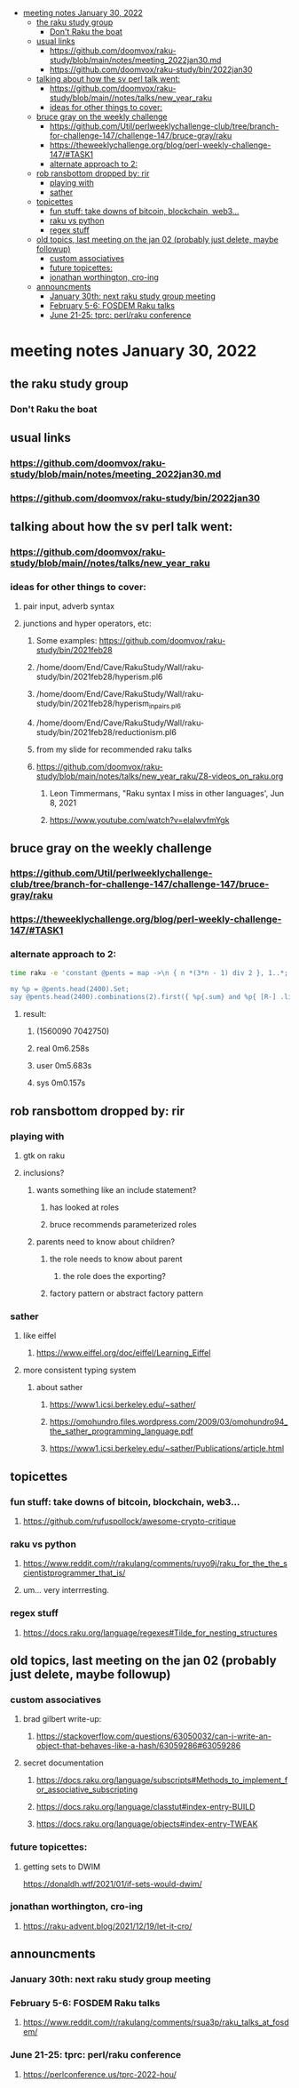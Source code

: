- [meeting notes January 30, 2022](#org631f32e)
  - [the raku study group](#org08ed056)
    - [Don't Raku the boat](#orgf69b0fd)
  - [usual links](#orgd713b3c)
    - [<https://github.com/doomvox/raku-study/blob/main/notes/meeting_2022jan30.md>](#org5ad4748)
    - [<https://github.com/doomvox/raku-study/bin/2022jan30>](#orgabbae8a)
  - [talking about how the sv perl talk went:](#orgef16583)
    - [<https://github.com/doomvox/raku-study/blob/main//notes/talks/new_year_raku>](#orgd620d78)
    - [ideas for other things to cover:](#org45eb8c4)
  - [bruce gray on the weekly challenge](#orgb53170b)
    - [<https://github.com/Util/perlweeklychallenge-club/tree/branch-for-challenge-147/challenge-147/bruce-gray/raku>](#org0f842b9)
    - [<https://theweeklychallenge.org/blog/perl-weekly-challenge-147/#TASK1>](#org1fc52a3)
    - [alternate approach to 2:](#org77a776f)
  - [rob ransbottom dropped by: rir](#orge9eef13)
    - [playing with](#orgf4f0f3d)
    - [sather](#orgf8949bc)
  - [topicettes](#org4e7cf09)
    - [fun stuff: take downs of bitcoin, blockchain, web3&#x2026;](#org66a7778)
    - [raku vs python](#org496e32b)
    - [regex stuff](#org70ca6b3)
  - [old topics, last meeting on the jan 02 (probably just delete, maybe followup)](#org782f601)
    - [custom associatives](#org7960e07)
    - [future topicettes:](#org769f249)
    - [jonathan worthington, cro-ing](#orgf24c1f3)
  - [announcments](#org30438a5)
    - [January 30th: next raku study group meeting](#orgcc8459f)
    - [February 5-6: FOSDEM Raku talks](#org015d760)
    - [June 21-25: tprc: perl/raku conference](#orgeb320a5)


<a id="org631f32e"></a>

# meeting notes January 30, 2022


<a id="org08ed056"></a>

## the raku study group


<a id="orgf69b0fd"></a>

### Don't Raku the boat


<a id="orgd713b3c"></a>

## usual links


<a id="org5ad4748"></a>

### <https://github.com/doomvox/raku-study/blob/main/notes/meeting_2022jan30.md>


<a id="orgabbae8a"></a>

### <https://github.com/doomvox/raku-study/bin/2022jan30>


<a id="orgef16583"></a>

## talking about how the sv perl talk went:


<a id="orgd620d78"></a>

### <https://github.com/doomvox/raku-study/blob/main//notes/talks/new_year_raku>


<a id="org45eb8c4"></a>

### ideas for other things to cover:

1.  pair input, adverb syntax

2.  junctions and hyper operators, etc:

    1.  Some examples: <https://github.com/doomvox/raku-study/bin/2021feb28>
    
    2.  /home/doom/End/Cave/RakuStudy/Wall/raku-study/bin/2021feb28/hyperism.pl6
    
    3.  /home/doom/End/Cave/RakuStudy/Wall/raku-study/bin/2021feb28/hyperism<sub>in</sub><sub>pairs.pl6</sub>
    
    4.  /home/doom/End/Cave/RakuStudy/Wall/raku-study/bin/2021feb28/reductionism.pl6
    
    5.  from my slide for recommended raku talks
    
    6.  <https://github.com/doomvox/raku-study/blob/main/notes/talks/new_year_raku/Z8-videos_on_raku.org>
    
        1.  Leon Timmermans, "Raku syntax I miss in other languages', Jun 8, 2021
        
        2.  <https://www.youtube.com/watch?v=elalwvfmYgk>


<a id="orgb53170b"></a>

## bruce gray on the weekly challenge


<a id="org0f842b9"></a>

### <https://github.com/Util/perlweeklychallenge-club/tree/branch-for-challenge-147/challenge-147/bruce-gray/raku>


<a id="org1fc52a3"></a>

### <https://theweeklychallenge.org/blog/perl-weekly-challenge-147/#TASK1>


<a id="org77a776f"></a>

### alternate approach to 2:

```sh
time raku -e 'constant @pents = map ->\n { n *(3*n - 1) div 2 }, 1..*;

my %p = @pents.head(2400).Set;
say @pents.head(2400).combinations(2).first({ %p{.sum} and %p{ [R-] .list } });'
```

1.  result:

    1.  (1560090 7042750)
    
    2.  real 0m6.258s
    
    3.  user 0m5.683s
    
    4.  sys 0m0.157s


<a id="orge9eef13"></a>

## rob ransbottom dropped by: rir


<a id="orgf4f0f3d"></a>

### playing with

1.  gtk on raku

2.  inclusions?

    1.  wants something like an include statement?
    
        1.  has looked at roles
        
        2.  bruce recommends parameterized roles
    
    2.  parents need to know about children?
    
        1.  the role needs to know about parent
        
            1.  the role does the exporting?
        
        2.  factory pattern or abstract factory pattern


<a id="orgf8949bc"></a>

### sather

1.  like eiffel

    1.  <https://www.eiffel.org/doc/eiffel/Learning_Eiffel>

2.  more consistent typing system

    1.  about sather
    
        1.  <https://www1.icsi.berkeley.edu/~sather/>
        
        2.  <https://omohundro.files.wordpress.com/2009/03/omohundro94_the_sather_programming_language.pdf>
        
        3.  <https://www1.icsi.berkeley.edu/~sather/Publications/article.html>


<a id="org4e7cf09"></a>

## topicettes


<a id="org66a7778"></a>

### fun stuff: take downs of bitcoin, blockchain, web3&#x2026;

1.  <https://github.com/rufuspollock/awesome-crypto-critique>


<a id="org496e32b"></a>

### raku vs python

1.  <https://www.reddit.com/r/rakulang/comments/ruyo9j/raku_for_the_the_scientistprogrammer_that_is/>

2.  um&#x2026; very interrresting.


<a id="org70ca6b3"></a>

### regex stuff

1.  <https://docs.raku.org/language/regexes#Tilde_for_nesting_structures>


<a id="org782f601"></a>

## old topics, last meeting on the jan 02 (probably just delete, maybe followup)


<a id="org7960e07"></a>

### custom associatives

1.  brad gilbert write-up:

    1.  <https://stackoverflow.com/questions/63050032/can-i-write-an-object-that-behaves-like-a-hash/63059286#63059286>

2.  secret documentation

    1.  <https://docs.raku.org/language/subscripts#Methods_to_implement_for_associative_subscripting>
    
    2.  <https://docs.raku.org/language/classtut#index-entry-BUILD>
    
    3.  <https://docs.raku.org/language/objects#index-entry-TWEAK>


<a id="org769f249"></a>

### future topicettes:

1.  getting sets to DWIM

    <https://donaldh.wtf/2021/01/if-sets-would-dwim/>


<a id="orgf24c1f3"></a>

### jonathan worthington, cro-ing

1.  <https://raku-advent.blog/2021/12/19/let-it-cro/>


<a id="org30438a5"></a>

## announcments


<a id="orgcc8459f"></a>

### January 30th: next raku study group meeting


<a id="org015d760"></a>

### February 5-6: FOSDEM Raku talks

1.  <https://www.reddit.com/r/rakulang/comments/rsua3p/raku_talks_at_fosdem/>


<a id="orgeb320a5"></a>

### June 21-25: tprc: perl/raku conference

1.  <https://perlconference.us/tprc-2022-hou/>
